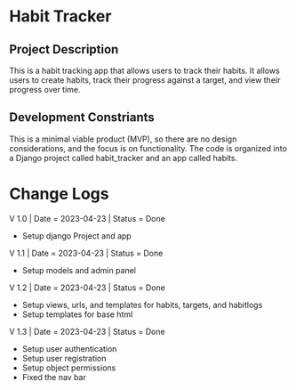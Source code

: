 # Habit Tracker
## Project Description
This is a habit tracking app that allows users to track their habits. It allows users to create habits, track their progress against a target, and view their progress over time.

## Development Constriants
This is a minimal viable product (MVP), so there are no design considerations, and the focus is on functionality. The code is organized into a Django project called habit_tracker and an app called habits.


# Change Logs

V 1.0 | Date = 2023-04-23 | Status = Done 
- Setup django Project and app 

V 1.1 | Date = 2023-04-23 | Status = Done 
- Setup models and admin panel

V 1.2 | Date = 2023-04-23 | Status = Done
- Setup views, urls, and templates for habits, targets, and habitlogs 
- Setup templates for base html

V 1.3 | Date = 2023-04-23 | Status = Done
- Setup user authentication
- Setup user registration
- Setup object permissions
- Fixed the nav bar
